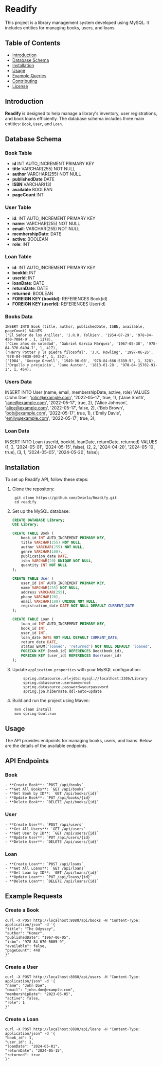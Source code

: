 # Readify

This project is a library management system developed using MySQL. It includes entities for managing books, users, and loans.

## Table of Contents

- [Introduction](#introduction)
- [Database Schema](#database-schema)
- [Installation](#installation)
- [Usage](#usage)
- [Example Queries](#example-queries)
- [Contributing](#contributing)
- [License](#license)

## Introduction

**Readify** is designed to help manage a library's inventory, user registrations, and book loans efficiently. The database schema includes three main entities: `Book`, `User`, and `Loan`.

## Database Schema

### Book Table

- **id** INT AUTO_INCREMENT PRIMARY KEY
- **title** VARCHAR(255) NOT NULL
- **author** VARCHAR(255) NOT NULL
- **publishedDate** DATE
- **ISBN** VARCHAR(13)
- **available** BOOLEAN
- **pageCount** INT 

### User Table

- **id**: INT AUTO_INCREMENT PRIMARY KEY
- **name**: VARCHAR(255) NOT NULL
- **email**: VARCHAR(255) NOT NULL
- **membershipDate**: DATE
- **active**: BOOLEAN
- **role**: INT

### Loan Table

- **id**: INT AUTO_INCREMENT PRIMARY KEY
- **bookId**: INT
- **userId**: INT
- **loanDate**: DATE
- **returnDate**: DATE
- **returned**: BOOLEAN
- **FOREIGN KEY (bookId)**: REFERENCES Book(id)
- **FOREIGN KEY (userId)**: REFERENCES User(id)

### Books Data
    INSERT INTO Book (title, author, publishedDate, ISBN, available, pageCount) VALUES 
    ('El Señor de los Anillos', 'J.R.R. Tolkien', '1954-07-29', '978-84-450-7084-9', 1, 1178),
    ('Cien años de soledad', 'Gabriel García Márquez', '1967-05-30', '978-84-376-0494-7', 1, 417),
    ('Harry Potter y la piedra filosofal', 'J.K. Rowling', '1997-06-26', '978-84-9838-093-4', 1, 352),
    ('1984', 'George Orwell', '1949-06-08', '978-84-666-5339-5', 1, 328),
    ('Orgullo y prejuicio', 'Jane Austen', '1813-01-28', '978-84-15702-91-1', 1, 464);

### Users Data
INSERT INTO User (name, email, membershipDate, active, role) VALUES 
    ('John Doe', 'john@example.com', '2022-05-17', true, 1),
    ('Jane Smith', 'jane@example.com', '2022-05-17', true, 2),
    ('Alice Johnson', 'alice@example.com', '2022-05-17', false, 2),
    ('Bob Brown', 'bob@example.com', '2022-05-17', true, 1),
    ('Emily Davis', 'emily@example.com', '2022-05-17', true, 3);

### Loan Data
INSERT INTO Loan (userId, bookId, loanDate, returnDate, returned) VALUES
    (1, 3, '2024-05-01', '2024-05-15', false),
    (2, 2, '2024-04-20', '2024-05-10', true),
    (3, 1, '2024-05-05', '2024-05-20', false);

## Installation

To set up Readify API, follow these steps:

1. Clone the repository:
    
        git clone https://github.com/Dviela/Readify.git
        cd readify
    

3. Set up the MySQL database:
    ```sql
    CREATE DATABASE Library;
    USE Library;

    CREATE TABLE Book (
        book_id INT AUTO_INCREMENT PRIMARY KEY,
        title VARCHAR(255) NOT NULL,
        author VARCHAR(255) NOT NULL,
        genre VARCHAR(100),
        publication_date DATE,
        isbn VARCHAR(20) UNIQUE NOT NULL,
        quantity INT NOT NULL
    );

    CREATE TABLE User (
        user_id INT AUTO_INCREMENT PRIMARY KEY,
        name VARCHAR(255) NOT NULL,
        address VARCHAR(255),
        phone VARCHAR(20),
        email VARCHAR(100) UNIQUE NOT NULL,
        registration_date DATE NOT NULL DEFAULT CURRENT_DATE
    );

    CREATE TABLE Loan (
        loan_id INT AUTO_INCREMENT PRIMARY KEY,
        book_id INT,
        user_id INT,
        loan_date DATE NOT NULL DEFAULT CURRENT_DATE,
        return_date DATE,
        status ENUM('loaned', 'returned') NOT NULL DEFAULT 'loaned',
        FOREIGN KEY (book_id) REFERENCES Book(book_id),
        FOREIGN KEY (user_id) REFERENCES User(user_id)
    );
    ```


4. Update `application.properties` with your MySQL configuration:
   
            
            spring.datasource.url=jdbc:mysql://localhost:3306/Library
            spring.datasource.username=root
            spring.datasource.password=yourpassword
            spring.jpa.hibernate.ddl-auto=update
            

5. Build and run the project using Maven:
    
        mvn clean install
        mvn spring-boot:run
    

## Usage

The API provides endpoints for managing books, users, and loans. Below are the details of the available endpoints.

## API Endpoints

### Book
    
    - **Create Book**: `POST /api/books`
    - **Get All Books**: `GET /api/books`
    - **Get Book by ID**: `GET /api/books/{id}`
    - **Update Book**: `PUT /api/books/{id}`
    - **Delete Book**: `DELETE /api/books/{id}`
    
### User
    
    - **Create User**: `POST /api/users`
    - **Get All Users**: `GET /api/users`
    - **Get User by ID**: `GET /api/users/{id}`
    - **Update User**: `PUT /api/users/{id}`
    - **Delete User**: `DELETE /api/users/{id}`
    
### Loan
    
    - **Create Loan**: `POST /api/loans`
    - **Get All Loans**: `GET /api/loans`
    - **Get Loan by ID**: `GET /api/loans/{id}`
    - **Update Loan**: `PUT /api/loans/{id}`
    - **Delete Loan**: `DELETE /api/loans/{id}`
    
## Example Requests

### Create a Book

    
    curl -X POST http://localhost:8080/api/books -H "Content-Type: application/json" -d '{
    "title": "The Odyssey",
    "author": "Homer",
    "publishedDate": "1967-06-05",
    "isbn": "978-84-670-5005-9",
    "available": false,
    "pageCount": 448 
    }'

### Create a User

    curl -X POST http://localhost:8080/api/users -H "Content-Type: application/json" -d '{
    "name": "John Doe",
    "email": "john.doe@example.com",
    "membershipDate": "2023-05-05",
    "active": false,
    "role": 1    
    }'

### Create a Loan

    curl -X POST http://localhost:8080/api/loans -H "Content-Type: application/json" -d '{
    "book_id": 1,
    "user_id": 1,
    "loanDate": "2024-05-01",
    "returnDate": "2024-05-15",
    "returned": true
    }'


